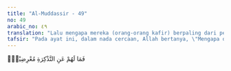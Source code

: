 ```yaml
---
title: "Al-Muddassir - 49"
no: 49
arabic_no: ٤٩
translation: "Lalu mengapa mereka (orang-orang kafir) berpaling dari peringatan (Allah)?"
tafsir: "Pada ayat ini, dalam nada cercaan, Allah bertanya, \"Mengapa orang-orang kafir itu berpaling dari peringatan-Ku?\" Maksudnya adalah kenapa orang-orang Mekah dan orang-orang seperti mereka menentang kebenaran Al-Qur'an yang telah memberikan peringatan-peringatan begitu hebat dan dahsyat kepada mereka?\n\nCara berpaling dari Allah (dari Al-Qur'an itu) ada dua macam, yaitu: pertama, bersifat keras kepala dan sama sekali tidak mengakuinya (mengingkarinya); kedua, meninggalkan amal perbuatan yang disuruh-Nya. Demikian pendapat Muqatil, salah seorang tabi'in."
---
```


فَمَا لَهُمْ عَنِ التَّذْكِرَةِ مُعْرِضِيْنَۙ
